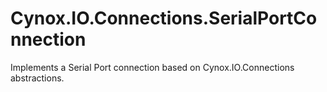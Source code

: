# Cynox.IO.Connections.SerialPortConnection
Implements a Serial Port connection based on Cynox.IO.Connections abstractions.
